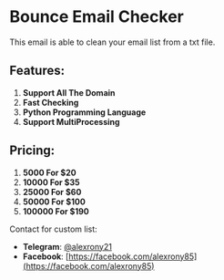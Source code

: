 # Bounce Email Checker

This email is able to clean your email list from a txt file.

## Features:
1. **Support All The Domain**
2. **Fast Checking**
3. **Python Programming Language**
4. **Support MultiProcessing**

## Pricing:
1. **5000 For $20**
2. **10000 For $35**
3. **25000 For $60**
4. **50000 For $100**
5. **100000 For $190**

Contact for custom list:
- **Telegram**: [@alexrony21](https://t.me/alexrony21)
- **Facebook**: [https://facebook.com/alexrony85](https://facebook.com/alexrony85)
